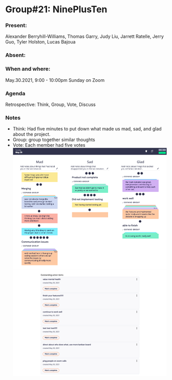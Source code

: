 # Group#21: NinePlusTen

### Present:

Alexander Berryhill-Williams, Thomas Garry, Judy Liu, Jarrett Ratelle, Jerry Guo, Tyler Holston, Lucas Bajoua

### Absent:

### When and where:

May.30.2021, 9:00 - 10:00pm Sunday on Zoom

### Agenda

Retrospective: Think, Group, Vote, Discuss

### Notes

- Think: Had five minutes to put down what made us mad, sad, and glad about the project.
- Group: group together similar thoughts
- Vote: Each member had five votes
![Retrospective Votes](../../misc/053021-retrospective-1.png)
![Retrospective Action Items](../../misc/053021-retrospective-2.png)

